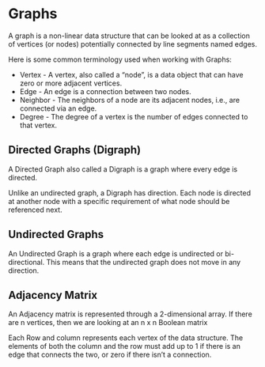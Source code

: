 # Graphs
 A graph is a non-linear data structure that can be looked at as a collection of vertices (or nodes) potentially connected by line segments named edges.

 Here is some common terminology used when working with Graphs:

 - Vertex - A vertex, also called a “node”, is a data object that can have zero or more adjacent vertices.
 - Edge - An edge is a connection between two nodes.
 - Neighbor - The neighbors of a node are its adjacent nodes, i.e., are connected via an edge.
 - Degree - The degree of a vertex is the number of edges connected to that vertex.

## Directed Graphs (Digraph)
 A Directed Graph also called a Digraph is a graph where every edge is directed.

 Unlike an undirected graph, a Digraph has direction. Each node is directed at another node with a specific requirement of what node should be referenced next.

## Undirected Graphs
 An Undirected Graph is a graph where each edge is undirected or bi-directional. This means that the undirected graph does not move in any direction.

## Adjacency Matrix
 An Adjacency matrix is represented through a 2-dimensional array. If there are n vertices, then we are looking at an n x n Boolean matrix

 Each Row and column represents each vertex of the data structure. The elements of both the column and the row must add up to 1 if there is an edge that connects the two, or zero if there isn’t a connection. 